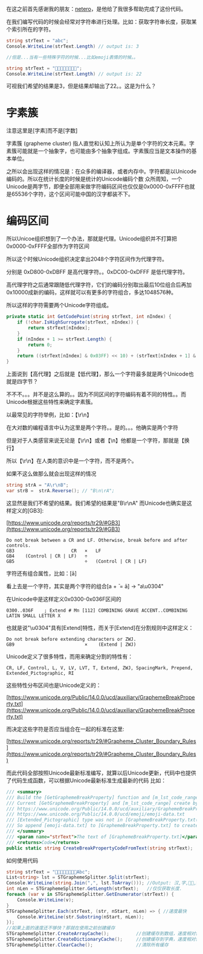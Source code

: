 在这之前首先感谢我的朋友：[netero](https://github.com/0x54164)，是他给了我很多帮助完成了这份代码。

在我们编写代码的时候会经常对字符串进行处理。比如：获取字符串长度，获取某个索引所在的字符。


```CS
string strText = "abc";
Console.WriteLine(strText.Length) // output is: 3

//但是...当有一些特殊字符的时候...比如emoji表情的时候。。

string strText = "👩‍🦰👩‍👩‍👦‍👦🏳️‍🌈";
Console.WriteLine(strText.Length) // output is: 22
```

可视我们希望的结果是3，但是结果却输出了22。。这是为什么？

# 字素簇

注意这里是[字素]而不是[字数]

字素簇 (grapheme cluster) 指人直觉和认知上所认为是单个字符的文本元素。字素簇可能就是一个抽象字，也可能由多个抽象字组成。字素簇应当是文本操作的基本单位。

之所以会出现这样的情况是：在众多的编译器，或者内存中。字符都是以Unicode编码的。所以在统计长度的时候是统计的Unicode编码个数
众所周知，一个Unicode是两字节，即便全部用来做字符编码区间也仅仅是0x0000-0xFFFF也就是65536个字符，这个区间可能中国的汉字都装不下。

# 编码区间

所以Unicoe组织想到了一个办法，那就是代理。Unicode组织并不打算把0x0000-0xFFFF全部作为字符区间

所以这个时候Unicode组织决定拿出2048个字符区间作为代理字符。

分别是 0xD800-0xDBFF 是高代理字符。。0xDC00-0xDFFF 是低代理字符。

高代理字符之后通常跟随低代理字符，它们的编码分别取出最后10位组合后再加0x10000成新的编码，这样就可以有更多的字符组合，多达1048576种。

所以这样的字符需要两个Unicode字符组成。

```CS
private static int GetCodePoint(string strText, int nIndex) {
    if (!char.IsHighSurrogate(strText, nIndex)) {
        return strText[nIndex];
    }
    if (nIndex + 1 >= strText.Length) {
        return 0;
    }
    return ((strText[nIndex] & 0x03FF) << 10) + (strText[nIndex + 1] & 0x03FF) + 0x10000;
}
```

上面说到【高代理】之后就是【低代理】，那么一个字符最多就是两个Unicode也就是四字节？

不不不。。。并不是这么算的。。因为不同区间的字符编码有着不同的特性。。而Unicode根据这些特性来确定字素簇。

以最常见的字符举例，比如：【\r\n】

在大对数的编程语言中认为这里是两个字符。。是的。。。他确实是两个字符

但是对于人类感官来说无论是【\r\n】或者【\n】他都是一个字符，那就是【换行】

所以【\r\n】在人类的意识中是一个字符，而不是两个。

如果不这么做那么就会出现这样的情况

```CS
string strA = "A\r\nB";
var strB =  strA.Reverse(); // "B\n\rA";
```

这显然是我们不希望的结果。我们希望的结果是"B\r\nA"
而Unicode也确实是这样定义的[GB3]:

[https://www.unicode.org/reports/tr29/#GB3](https://www.unicode.org/reports/tr29/#GB3)

```
Do not break between a CR and LF. Otherwise, break before and after controls.
GB3                     CR   ×   LF
GB4    (Control | CR | LF)   ÷ 	 
GB5                          ÷   (Control | CR | LF)
```

字符还有组合属性，比如：[ā]

看上去是一个字符，其实是两个字符的组合[a + ̄ = ā] -> "a\u0304"

在Unicode中是这样定义0x0300-0x036F区间的

```
0300..036F    ; Extend # Mn [112] COMBINING GRAVE ACCENT..COMBINING LATIN SMALL LETTER X
```

也就是说"\u0304"具有[Extend]特性，而关于[Extend]在分割规则中这样定义：

```
Do not break before extending characters or ZWJ.
GB9                          ×    (Extend | ZWJ) 
```

Unicode定义了很多特性，而用来确定分割的特性有：

```
CR, LF, Control, L, V, LV, LVT, T, Extend, ZWJ, SpacingMark, Prepend, Extended_Pictographic, RI
```

这些特性分布区间也是Unicode定义的：

[https://www.unicode.org/Public/14.0.0/ucd/auxiliary/GraphemeBreakProperty.txt](https://www.unicode.org/Public/14.0.0/ucd/auxiliary/GraphemeBreakProperty.txt)

而决定这些字符是否应当组合在一起的标准在这里:

[https://www.unicode.org/reports/tr29/#Grapheme_Cluster_Boundary_Rules](https://www.unicode.org/reports/tr29/#Grapheme_Cluster_Boundary_Rules)

而此代码全部按照Unicode最新标准编写，就算以后Unicode更新，代码中也提供了代码生成函数，可以根据Unicode最新标准生成最新的代码 比如：

```CS
/// <summary>
/// Build the [GetGraphemeBreakProperty] function and [m_lst_code_range]
/// Current [GetGraphemeBreakProperty] and [m_lst_code_range] create by:
/// https://www.unicode.org/Public/14.0.0/ucd/auxiliary/GraphemeBreakProperty.txt
/// https://www.unicode.org/Public/14.0.0/ucd/emoji/emoji-data.txt
/// [Extended_Pictographic] type was not in [GraphemeBreakProperty.txt(14.0.0)]
/// So append [emoji-data.txt] to [GraphemeBreakProperty.txt] to create code
/// </summary>
/// <param name="strText">The text of [GraphemeBreakProperty.txt]</param>
/// <returns>Code</returns>
public static string CreateBreakPropertyCodeFromText(string strText);
```

如何使用代码

```CS
string strText = "👩‍🦰👩‍👩‍👦‍👦🏳️‍🌈Abc";
List<string> lst = STGraphemeSplitter.Split(strText);
Console.WriteLine(string.Join(",", lst.ToArray())); //Output: 汉,字,👩‍🦰,👩‍👩‍👦‍👦,🏳️‍🌈,A,b,c
int nLen = STGraphemeSplitter.GetLength(strText);   //仅仅获取长度.
foreach (var v in STGraphemeSplitter.GetEnumerator(strText)) {
    Console.WriteLine(v);
}
STGraphemeSplitter.Each(strText, (str, nStart, nLen) => { //速度最快
    Console.WriteLine(str.Substring(nStart, nLen));
});
//如果上面的速度还不够快？那就在使用之前创建缓存
STGraphemeSplitter.CreateArrayCache();          //创建缓存到数组，速度相对快，占用空间高
STGraphemeSplitter.CreateDictionaryCache();     //创建缓存到字典，速度相对慢，暂用空间少
STGraphemeSplitter.ClearCache();                //清除所有缓存
```
